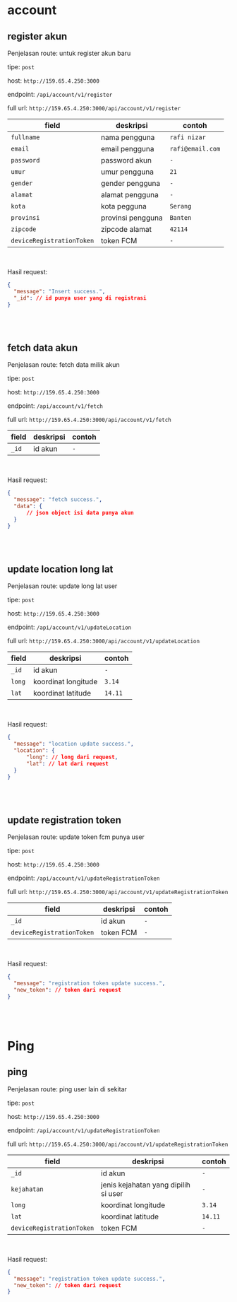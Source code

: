 
# account

## register akun

Penjelasan route: untuk register akun baru

tipe: `post`

host: `http://159.65.4.250:3000`

endpoint: `/api/account/v1/register`

full url: `http://159.65.4.250:3000/api/account/v1/register`

| field | deskripsi | contoh |
| --- | --- | --- |
| `fullname` | nama pengguna | `rafi nizar` |
| `email` | email pengguna | `rafi@email.com` |
| `password` | password akun | `-` |
| `umur` | umur pengguna | `21` |
| `gender` | gender pengguna | `-` |
| `alamat` | alamat pengguna | `-` |
| `kota` | kota pegguna | `Serang` |
| `provinsi` | provinsi pengguna | `Banten` |
| `zipcode` | zipcode alamat | `42114` |
| `deviceRegistrationToken` | token FCM | `-` |

<br>

Hasil request:

```json
{
  "message": "Insert success.",
  "_id": // id punya user yang di registrasi
}
```

<br><br>

## fetch data akun

Penjelasan route: fetch data milik akun

tipe: `post`

host: `http://159.65.4.250:3000`

endpoint: `/api/account/v1/fetch`

full url: `http://159.65.4.250:3000/api/account/v1/fetch`

| field | deskripsi | contoh |
| --- | --- | --- |
| `_id` | id akun | `-` |

<br>

Hasil request:

```json
{
  "message": "fetch success.",
  "data": {
      // json object isi data punya akun
  }
}
```

<br><br>

## update location long lat

Penjelasan route: update long lat user

tipe: `post`

host: `http://159.65.4.250:3000`

endpoint: `/api/account/v1/updateLocation`

full url: `http://159.65.4.250:3000/api/account/v1/updateLocation`

| field | deskripsi | contoh |
| --- | --- | --- |
| `_id` | id akun | `-` |
| `long` | koordinat longitude | `3.14` |
| `lat` | koordinat latitude | `14.11` |

<br>

Hasil request:

```json
{
  "message": "location update success.",
  "location": {
      "long": // long dari request,
      "lat": // lat dari request
  }
}
```

<br><br>

## update registration token

Penjelasan route: update token fcm punya user

tipe: `post`

host: `http://159.65.4.250:3000`

endpoint: `/api/account/v1/updateRegistrationToken`

full url: `http://159.65.4.250:3000/api/account/v1/updateRegistrationToken`

| field | deskripsi | contoh |
| --- | --- | --- |
| `_id` | id akun | `-` |
| `deviceRegistrationToken` | token FCM | `-` |

<br>

Hasil request:

```json
{
  "message": "registration token update success.",
  "new_token": // token dari request
}
```

<br><br>


# Ping
## ping

Penjelasan route: ping user lain di sekitar

tipe: `post`

host: `http://159.65.4.250:3000`

endpoint: `/api/account/v1/updateRegistrationToken`

full url: `http://159.65.4.250:3000/api/account/v1/updateRegistrationToken`

| field | deskripsi | contoh |
| --- | --- | --- |
| `_id` | id akun | `-` |
| `kejahatan` | jenis kejahatan yang dipilih si user | `-` |
| `long` | koordinat longitude | `3.14` |
| `lat` | koordinat latitude | `14.11` |
| `deviceRegistrationToken` | token FCM | `-` |

<br>

Hasil request:

```json
{
  "message": "registration token update success.",
  "new_token": // token dari request
}
```